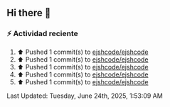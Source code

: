 ## Hi there 👋

### :zap: Actividad reciente
<!--RECENT_ACTIVITY:start-->
1. ⬆️ Pushed 1 commit(s) to [ejshcode/ejshcode](https://github.com/ejshcode/ejshcode)<br>
2. ⬆️ Pushed 1 commit(s) to [ejshcode/ejshcode](https://github.com/ejshcode/ejshcode)<br>
3. ⬆️ Pushed 1 commit(s) to [ejshcode/ejshcode](https://github.com/ejshcode/ejshcode)<br>
4. ⬆️ Pushed 1 commit(s) to [ejshcode/ejshcode](https://github.com/ejshcode/ejshcode)<br>
5. ⬆️ Pushed 1 commit(s) to [ejshcode/ejshcode](https://github.com/ejshcode/ejshcode)<br>
<!--RECENT_ACTIVITY:end-->
<!--RECENT_ACTIVITY:last_update-->
Last Updated: Tuesday, June 24th, 2025, 1:53:09 AM
<!--RECENT_ACTIVITY:last_update_end-->

<!--
**ejshcode/ejshcode** is a ✨ _special_ ✨ repository because its `README.md` (this file) appears on your GitHub profile.

Here are some ideas to get you started:

- 🔭 I’m currently working on ...
- 🌱 I’m currently learning ...
- 👯 I’m looking to collaborate on ...
- 🤔 I’m looking for help with ...
- 💬 Ask me about ...
- 📫 How to reach me: ...
- 😄 Pronouns: ...
- ⚡ Fun fact: ...
-->

